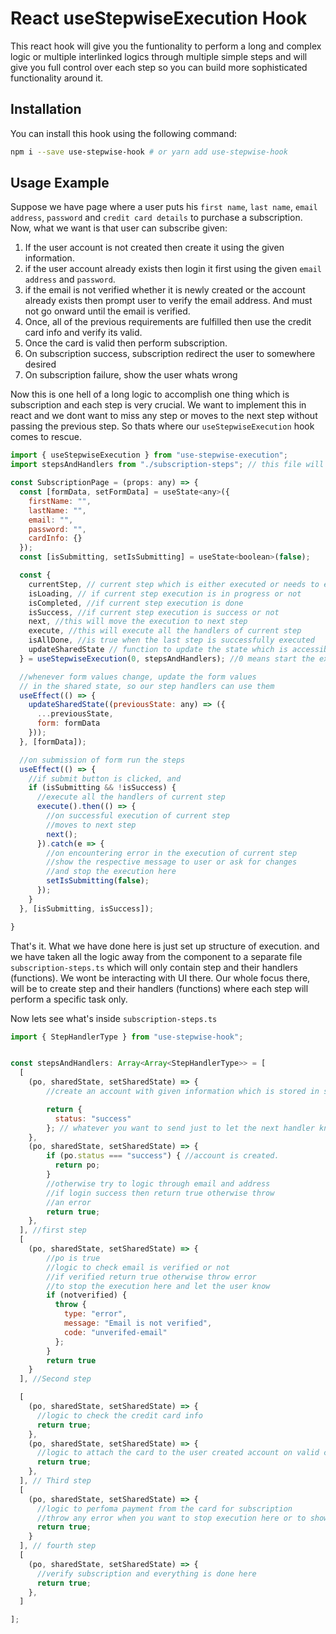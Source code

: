 # React useStepwiseExecution Hook

This react hook will give you the funtionality to perform a long and complex logic or multiple interlinked logics through multiple simple steps and will give you full control over each step so you can build more sophisticated functionality around it.

## Installation

You can install this hook using the following command:

```bash
npm i --save use-stepwise-hook # or yarn add use-stepwise-hook
```

## Usage Example

Suppose we have page where a user puts his `first name`, `last name`, `email address`, `password`
and `credit card details` to purchase a subscription. Now, what we want is that user can subscribe given:

  1. If the user account is not created then create it using the given information.
  2. if the user account already exists then login it first using the given `email address` and `password`.
  3. if the email is not verified whether it is newly created or the account already exists then prompt user to verify the email address. And must not go onward until the email is verified.
  4. Once, all of the previous requirements are fulfilled then use the credit card info and verify its valid.
  5. Once the card is valid then perform subscription.
  6. On subscription success, subscription redirect the user to somewhere desired
  7. On subscription failure, show the user whats wrong

Now this is one hell of a long logic to accomplish one thing which is subscription and each step is very crucial. We want to implement this in react and we dont want to miss any step or moves to the next step without passing the previous step. So thats where our `useStepwiseExecution` hook comes to rescue.

```javascript
import { useStepwiseExecution } from "use-stepwise-execution";
import stepsAndHandlers from "./subscription-steps"; // this file will contain all our logic in steps

const SubscriptionPage = (props: any) => {
  const [formData, setFormData] = useState<any>({
    firstName: "",
    lastName: "",
    email: "",
    password: "",
    cardInfo: {}
  });
  const [isSubmitting, setIsSubmitting] = useState<boolean>(false);

  const {
    currentStep, // current step which is either executed or needs to execute
    isLoading, // if current step execution is in progress or not
    isCompleted, //if current step execution is done
    isSuccess, //if current step execution is success or not
    next, //this will move the execution to next step
    execute, //this will execute all the handlers of current step
    isAllDone, //is true when the last step is successfully executed
    updateSharedState // function to update the state which is accessibel to all step handlers
  } = useStepwiseExecution(0, stepsAndHandlers); //0 means start the execution from step 0, whereas second param is all about steps and their handlers

  //whenever form values change, update the form values
  // in the shared state, so our step handlers can use them
  useEffect(() => {
    updateSharedState((previousState: any) => ({
      ...previousState,
      form: formData
    }));
  }, [formData]);

  //on submission of form run the steps
  useEffect(() => {
    //if submit button is clicked, and 
    if (isSubmitting && !isSuccess) {
      //execute all the handlers of current step
      execute().then(() => {
        //on successful execution of current step
        //moves to next step
        next();
      }).catch(e => {
        //on encountering error in the execution of current step
        //show the respective message to user or ask for changes
        //and stop the execution here
        setIsSubmitting(false);
      });
    }
  }, [isSubmitting, isSuccess]);

}

```

That's it. What we have done here is just set up structure of execution. and we have taken all the logic away from the component to a separate file `subscription-steps.ts` which will only contain step and their handlers (functions). We wont be interacting with UI there. Our whole focus there, will be to create step and their handlers (functions) where each step will perform a specific task only.

Now lets see what's inside `subscription-steps.ts`

```javascript
import { StepHandlerType } from "use-stepwise-hook";


const stepsAndHandlers: Array<Array<StepHandlerType>> = [
  [
    (po, sharedState, setSharedState) => {
        //create an account with given information which is stored in sharedState

        return {
          status: "success"
        }; // whatever you want to send just to let the next handler know what happens here and what you need to do according
    },
    (po, sharedState, setSharedState) => {
        if (po.status === "success") { //account is created.
          return po;
        }
        //otherwise try to logic through email and address
        //if login success then return true otherwise throw
        //an error 
        return true;
    },
  ], //first step
  [
    (po, sharedState, setSharedState) => {
        //po is true
        //logic to check email is verified or not
        //if verified return true otherwise throw error
        //to stop the execution here and let the user know
        if (notverified) {
          throw {
            type: "error",
            message: "Email is not verified",
            code: "unverifed-email"
          };
        }
        return true
    }
  ], //Second step

  [
    (po, sharedState, setSharedState) => {
      //logic to check the credit card info
      return true;
    },
    (po, sharedState, setSharedState) => {
      //logic to attach the card to the user created account on valid card
      return true;
    },
  ], // Third step
  [
    (po, sharedState, setSharedState) => {
      //logic to perfoma payment from the card for subscription
      //throw any error when you want to stop execution here or to show some data to user
      return true;
    }
  ], // fourth step
  [
    (po, sharedState, setSharedState) => {
      //verify subscription and everything is done here
      return true;
    },
  ]

];

```

<!-- 
const stepsAndHandlers: Array<Array<StepHandlerType>> = [
  [], //step one. it has no handlers. it is empty. I have left it empty for nothing :P .
  [
    (po, sharedState, setSharedState) => {
      //suppose sharedState is an empty object
      //sharedState = {}
      setSharedState((ps: any) => ({
        ...ps,
        token: "123"
      }));
      //your logic
      return "anything";
    }, // first handler 'of step two
    (po, sharedState, setSharedState) => {
      //here po = "anything"
      //sharedState = {}
      return "nothing";
    }, // second handler of step two
    (po, sharedState, setSharedState) => {
      //here po = "nothing"
      //sharedState = {}
      return "nothing";
    }, // third handler of step two
    .
    .
    .
    (po, sharedState, setSharedState) => {
      //sharedState = {}
      return ["everything"];
    }, // Nth handler of step two
  ], //Second step

  [
    (po, sharedState, setSharedState) => {
      //here po = ["everything"]
      //sharedState = {token: "123"}
      //your logic
      return "anything";
    }, // first handler 'of step two
  ] // Third step
];
-->